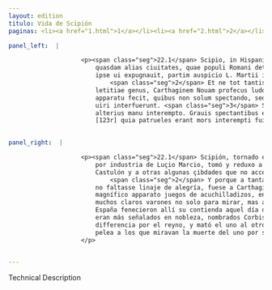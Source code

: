 ```yaml
---
layout: edition
titulo: Vida de Scipión
paginas: <li><a href="1.html">1</a></li><li><a href="2.html">2</a></li><li><a href="3.html">3</a></li><li><a href="4.html">4</a></li><li><a href="5.html">5</a></li><li><a href="6.html">6</a></li><li><a href="7.html">7</a></li><li><a href="8.html">8</a></li><li><a href="9.html">9</a></li><li><a href="10.html">10</a></li><li><a href="11.html">11</a></li><li><a href="12.html">12</a></li><li><a href="13.html">13</a></li><li><a href="14.html">14</a></li><li><a href="15.html">15</a></li><li><a href="16.html">16</a></li><li><a href="17.html">17</a></li><li><a href="18.html">18</a></li><li><a href="19.html">19</a></li><li><a href="20.html">20</a></li><li><a href="21.html">21</a></li><li><a href="22.html">22</a></li><li><a href="23.html">23</a></li><li><a href="24.html">24</a></li><li><a href="25.html">25</a></li><li><a href="26.html">26</a></li><li><a href="27.html">27</a></li><li><a href="28.html">28</a></li><li><a href="29.html">29</a></li><li><a href="30.html">30</a></li><li><a href="31.html">31</a></li><li><a href="32.html">32</a></li><li><a href="33.html">33</a></li><li><a href="34.html">34</a></li><li><a href="35.html">35</a></li><li><a href="36.html">36</a></li><li><a href="37.html">37</a></li><li><a href="38.html">38</a></li><li><a href="39.html">39</a></li><li><a href="40.html">40</a></li><li><a href="41.html">41</a></li><li><a href="42.html">42</a></li><li><a href="43.html">43</a></li><li><a href="44.html">44</a></li><li><a href="45.html">45</a></li><li><a href="46.html">46</a></li><li><a href="47.html">47</a></li><li><a href="48.html">48</a></li><li><a href="49.html">49</a></li><li><a href="50.html">50</a></li><li><a href="51.html">51</a></li><li><a href="52.html">52</a></li><li><a href="53.html">53</a></li><li><a href="54.html">54</a></li><li><a href="55.html">55</a></li><li><a href="56.html">56</a></li><li><a href="57.html">57</a></li><li><a href="58.html">58</a></li><li><a href="59.html">59</a></li><li><a href="60.html">60</a></li><li><a href="61.html">61</a></li><li><a href="62.html">62</a></li><li><a href="63.html">63</a></li><li><a href="64.html">64</a></li><li><a href="65.html">65</a></li><li><a href="66.html">66</a></li><li><a href="67.html">67</a></li><li><a href="68.html">68</a></li><li><a href="69.html">69</a></li><li><a href="70.html">70</a></li><li><a href="71.html">71</a></li><li><a href="72.html">72</a></li><li><a href="73.html">73</a></li><li><a href="74.html">74</a></li>

panel_left:  |

                    <p><span class="seg">22.1</span> Scipio, in Hispaniam reuersus, Iliturgium et Castulonem et
                        quasdam alias ciuitates, quae populi Romani detrectabant imperium, partim
                        ipse ui expugnauit, partim auspicio L. Martii in ditionem redegit.
                            <span class="seg">2</span> Et ne tot tantisque rebus prospere gestis aliquod deesset
                        letitiae genus, Carthaginem Nouam profecus ludos gladiatorum magnifico
                        apparatu fecit, quibus non solum spectando, sed etiam pugnando multi clari
                        uiri interfuerunt. <span class="seg">3</span> Sed ex Hispanis <span class="tooltip">duo<span class="tooltiptext">duos #U </span></span> praeter alios insignes notabilitate principes Corbis et Orsua <span class="tooltip">de regno<span class="tooltiptext"><span class="del"><i>om. </i></span> #U </span></span> inter se dissidentes eo die controuersiam finiere, altero eorum
                        alterius manu interempto. Grauis spectantibus eorum dimicatio, grauior etiam
                        [123r] quia patrueles erant mors interempti fuit.</p>
                

panel_right:  |

                    <p><span class="seg">22.1</span> Scipión, tornado en España, en parte por fuerça y en parte
                        por industria de Luçio Marcio, tomó y reduxo a su mandado a Iliturgio y a
                        Castulón y a otras algunas çibdades que no acceptavan el imperio romano.
                            <span class="seg">2</span> Y porque a tantas y tan grandes cosas prósperamente fechas
                        no faltasse linaje de alegría, fuese a Carthagine la Nueva y fizo ende con
                        magnífico apparato juegos de acuchilladizos, en los quales intervenieron
                        muchos claros varones no solo para mirar, mas aun para lidiar. 3 Y de los de
                        España fenecieron allí su contienda aquel día dos príncipes sin otros, que
                        eran más señalados en nobleza, nombrados Corbis y Orsua, que tenían
                        differencia por el reyno, y mató el uno al otro con su mano. Fue grave su
                        pelea a los que miravan la muerte del uno por ser fijos de dos hermanos.
                    </p>
                

---
```


Technical Description 
